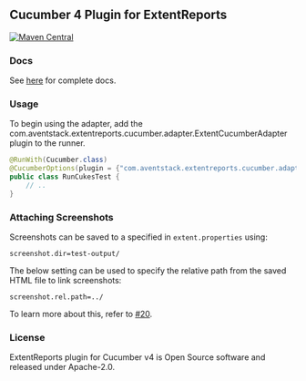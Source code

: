 ## Cucumber 4 Plugin for ExtentReports

[![Maven Central](https://img.shields.io/maven-central/v/com.aventstack/extentreports-cucumber4-adapter.svg?maxAge=300)](http://search.maven.org/#search|ga|1|g:"com.aventstack")

### Docs ###

See [here](http://extentreports.com/docs/versions/4/java/cucumber4.html) for complete docs.

### Usage ###

To begin using the adapter, add the com.aventstack.extentreports.cucumber.adapter.ExtentCucumberAdapter plugin to the runner.

```java
@RunWith(Cucumber.class)
@CucumberOptions(plugin = {"com.aventstack.extentreports.cucumber.adapter.ExtentCucumberAdapter:"})
public class RunCukesTest {
	// ..
}
```

### Attaching Screenshots ###

Screenshots can be saved to a specified in `extent.properties` using:

```
screenshot.dir=test-output/
```

The below setting can be used to specify the relative path from the saved HTML file to link screenshots:

```
screenshot.rel.path=../
```

To learn more about this, refer to [#20](https://github.com/extent-framework/extentreports-cucumber4-adapter/issues/20#issuecomment-601591963).

### License

ExtentReports plugin for Cucumber v4 is Open Source software and released under Apache-2.0.
